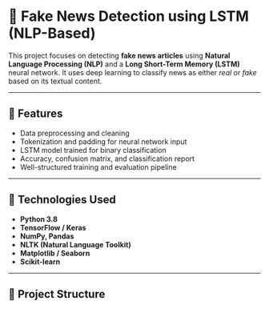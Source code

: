 # 📰 Fake News Detection using LSTM (NLP-Based)

This project focuses on detecting **fake news articles** using **Natural Language Processing (NLP)** and a **Long Short-Term Memory (LSTM)** neural network. It uses deep learning to classify news as either *real* or *fake* based on its textual content.

---

## 📌 Features

- Data preprocessing and cleaning
- Tokenization and padding for neural network input
- LSTM model trained for binary classification
- Accuracy, confusion matrix, and classification report
- Well-structured training and evaluation pipeline

---

## 🧠 Technologies Used

- **Python 3.8**
- **TensorFlow / Keras**
- **NumPy, Pandas**
- **NLTK (Natural Language Toolkit)**
- **Matplotlib / Seaborn**
- **Scikit-learn**

---

## 📁 Project Structure

